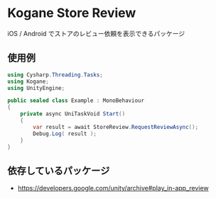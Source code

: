 # Kogane Store Review

iOS / Android でストアのレビュー依頼を表示できるパッケージ

## 使用例

```cs
using Cysharp.Threading.Tasks;
using Kogane;
using UnityEngine;

public sealed class Example : MonoBehaviour
{
    private async UniTaskVoid Start()
    {
        var result = await StoreReview.RequestReviewAsync();
        Debug.Log( result );
    }
}
```

## 依存しているパッケージ

* https://developers.google.com/unity/archive#play_in-app_review
